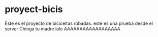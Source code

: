 # proyect-bicis
Este es el proyecto de biciceltas robadas. este es una prueba desde el server
Chinga tu madre lalo
AAAAAAAAAAAAAAAAAA